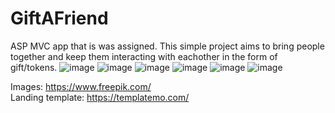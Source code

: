 # GiftAFriend
ASP MVC app that is was assigned. This simple project aims to bring people together and keep them interacting with eachother in the form of gift/tokens.
![image](https://user-images.githubusercontent.com/72268734/168378437-35c3cabf-d745-4ba3-81c5-4e9b3e81e7c5.png)
![image](https://user-images.githubusercontent.com/72268734/168378507-e82cad9e-e4c5-4655-9aaa-75584fc73a3d.png)
![image](https://user-images.githubusercontent.com/72268734/168378542-92bee019-244a-4d67-b097-112f06d1f330.png)
![image](https://user-images.githubusercontent.com/72268734/168378577-5f6489ac-5820-4eb7-b765-14bdbba3b614.png)
![image](https://user-images.githubusercontent.com/72268734/168378606-6e2ac7c1-05bc-4616-8cf5-92691072968c.png)
![image](https://user-images.githubusercontent.com/72268734/168418280-089696be-7c8a-4778-ac7b-050179c2b641.png)

Images: https://www.freepik.com/<br />
Landing template: https://templatemo.com/
